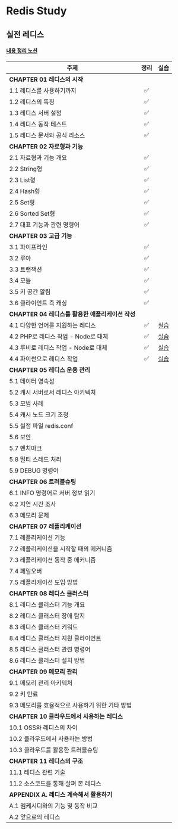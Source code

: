 # Redis Study

## 실전 레디스

#### [내용 정리 노션](https://seongeun-study.notion.site/Redis-9a7f5268d5104159bee1ad6bf2b87716?pvs=4)

| 주제                                             | 정리 |                                     실습                                      |
| ------------------------------------------------ | :--: | :---------------------------------------------------------------------------: |
| **CHAPTER 01 레디스의 시작**                     |      |                                                                               |
| 1.1 레디스를 사용하기까지                        |  ✅  |                                     [](#)                                     |
| 1.2 레디스의 특징                                |  ✅  |                                     [](#)                                     |
| 1.3 레디스 서버 설정                             |  ✅  |                                     [](#)                                     |
| 1.4 레디스 동작 테스트                           |  ✅  |                                     [](#)                                     |
| 1.5 레디스 문서와 공식 리소스                    |  ✅  |                                     [](#)                                     |
| **CHAPTER 02 자료형과 기능**                     |      |                                                                               |
| 2.1 자료형과 기능 개요                           |  ✅  |                                     [](#)                                     |
| 2.2 String형                                     |  ✅  |                                     [](#)                                     |
| 2.3 List형                                       |  ✅  |                                     [](#)                                     |
| 2.4 Hash형                                       |  ✅  |                                     [](#)                                     |
| 2.5 Set형                                        |  ✅  |                                     [](#)                                     |
| 2.6 Sorted Set형                                 |  ✅  |                                     [](#)                                     |
| 2.7 대표 기능과 관련 명령어                      |  ✅  |                                     [](#)                                     |
| **CHAPTER 03 고급 기능**                         |      |                                                                               |
| 3.1 파이프라인                                   |  ✅  |                                     [](#)                                     |
| 3.2 루아                                         |  ✅  |                                     [](#)                                     |
| 3.3 트랜잭션                                     |  ✅  |                                     [](#)                                     |
| 3.4 모듈                                         |  ✅  |                                     [](#)                                     |
| 3.5 키 공간 알림                                 |  ✅  |                                     [](#)                                     |
| 3.6 클라이언트 측 캐싱                           |  ✅  |                                     [](#)                                     |
| **CHAPTER 04 레디스를 활용한 애플리케이션 작성** |      |                                                                               |
| 4.1 다양한 언어를 지원하는 레디스                |  ✅  | [실습](https://github.com/seongeun42/Redis-Study/tree/main/redis-prac-string) |
| 4.2 PHP로 레디스 작업 - Node로 대체              |  ✅  |  [실습](https://github.com/seongeun42/Redis-Study/tree/main/redis-prac-list)  |
| 4.3 루비로 레디스 작업 - Node로 대체             |  ✅  |  [실습](https://github.com/seongeun42/Redis-Study/tree/main/redis-prac-sort)  |
| 4.4 파이썬으로 레디스 작업                       |  ✅  |  [실습](https://github.com/seongeun42/Redis-Study/tree/main/redis-prac-chat)  |
| **CHAPTER 05 레디스 운용 관리**                  |      |                                                                               |
| 5.1 데이터 영속성                                |      |                                     [](#)                                     |
| 5.2 캐시 서버로서 레디스 아키텍처                |      |                                     [](#)                                     |
| 5.3 모범 사례                                    |      |                                     [](#)                                     |
| 5.4 캐시 노드 크기 조정                          |      |                                     [](#)                                     |
| 5.5 설정 파일 redis.conf                         |      |                                     [](#)                                     |
| 5.6 보안                                         |      |                                     [](#)                                     |
| 5.7 벤치마크                                     |      |                                     [](#)                                     |
| 5.8 멀티 스레드 처리                             |      |                                     [](#)                                     |
| 5.9 DEBUG 명령어                                 |      |                                     [](#)                                     |
| **CHAPTER 06 트러블슈팅**                        |      |
| 6.1 INFO 명령어로 서버 정보 읽기                 |      |                                     [](#)                                     |
| 6.2 지연 시간 조사                               |      |                                     [](#)                                     |
| 6.3 메모리 문제                                  |      |                                     [](#)                                     |
| **CHAPTER 07 레플리케이션**                      |      |
| 7.1 레플리케이션 기능                            |      |                                     [](#)                                     |
| 7.2 레플리케이션을 시작할 때의 메커니즘          |      |                                     [](#)                                     |
| 7.3 레플리케이션 동작 중 메커니즘                |      |                                     [](#)                                     |
| 7.4 페일오버                                     |      |                                     [](#)                                     |
| 7.5 레플리케이션 도입 방법                       |      |                                     [](#)                                     |
| **CHAPTER 08 레디스 클러스터**                   |      |                                                                               |
| 8.1 레디스 클러스터 기능 개요                    |      |                                     [](#)                                     |
| 8.2 레디스 클러스터 장애 탐지                    |      |                                     [](#)                                     |
| 8.3 레디스 클러스터 키워드                       |      |                                     [](#)                                     |
| 8.4 레디스 클러스터 지원 클라이언트              |      |                                     [](#)                                     |
| 8.5 레디스 클러스터 관련 명령어                  |      |                                     [](#)                                     |
| 8.6 레디스 클러스터 설치 방법                    |      |                                     [](#)                                     |
| **CHAPTER 09 메모리 관리**                       |      |                                                                               |
| 9.1 메모리 관리 아키텍처                         |      |                                     [](#)                                     |
| 9.2 키 만료                                      |      |                                     [](#)                                     |
| 9.3 메모리를 효율적으로 사용하기 위한 기타 방법  |      |                                     [](#)                                     |
| **CHAPTER 10 클라우드에서 사용하는 레디스**      |      |                                                                               |
| 10.1 OSS와 레디스의 차이                         |      |                                     [](#)                                     |
| 10.2 클라우드에서 사용하는 방법                  |      |                                     [](#)                                     |
| 10.3 클라우드를 활용한 트러블슈팅                |      |                                     [](#)                                     |
| **CHAPTER 11 레디스의 구조**                     |      |                                                                               |
| 11.1 레디스 관련 기술                            |      |                                     [](#)                                     |
| 11.2 소스코드를 통해 살펴 본 레디스              |      |                                     [](#)                                     |
| **APPENDIX A. 레디스 계속해서 활용하기**         |      |                                                                               |
| A.1 멤케시디와의 기능 및 동작 비교               |      |                                     [](#)                                     |
| A.2 앞으로의 레디스                              |      |                                     [](#)                                     |
